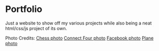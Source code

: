 # Portfolio

Just a website to show off my various projects while also being a neat html/css/js project of its own.


Photo Credits:
[Chess photo](https://unsplash.com/photos/U_Kz2RnfFAk)
[Connect Four photo](https://www.pexels.com/photo/connect-four-toy-on-table-8762743/)
[Facebook photo](https://unsplash.com/photos/DfMMzzi3rmg)
[Plane photo](https://unsplash.com/photos/gXs-mwiXrhA)